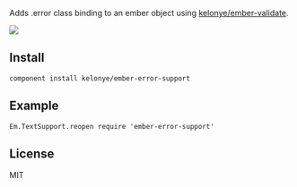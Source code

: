 Adds .error class binding to an ember object using [kelonye/ember-validate](https://github.com/kelonye/ember-validate).

![](https://dl.dropbox.com/u/30162278/ember-error-support.png)

Install
---

```
component install kelonye/ember-error-support
```

Example
---

```
Em.TextSupport.reopen require 'ember-error-support'
```

License
---

MIT